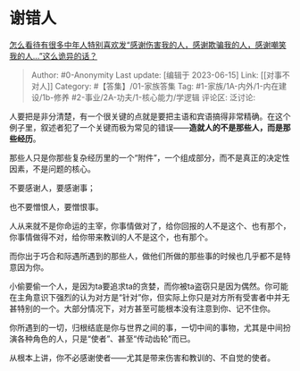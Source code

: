 # 谢错人
[怎么看待有很多中年人特别喜欢发“感谢伤害我的人，感谢欺骗我的人，感谢嘲笑我的人…”这么诡异的话？](https://www.zhihu.com/question/599366759/answer/3074564315)

> Author: #0-Anonymity
> Last update: [编辑于 2023-06-15]
> Link: [[对事不对人]]
> Category: #【答集】/01-家族答集 
> Tag:  #1-家族/1A-内外/1-内在建设/1b-修养 #2-事业/2A-功夫/1-核心能力/学逻辑
> 评论区:
> 泛讨论:

人要把是非分清楚，有一个很关键的点就是要把主语和宾语搞得非常精确。在这个例子里，叙述者犯了一个关键而极为常见的错误——**造就人的不是那些人，而是那些经历**。

那些人只是你那些复杂经历里的一个“附件”，一个组成部分，而不是真正的决定性因素，不是问题的核心。

不要感谢人，要感谢事；

也不要憎恨人，要憎恨事。

人从来就不是你命运的主宰，你事情做对了，给你回报的人不是这个、也有那个，你事情做得不对，给你带来教训的人不是这个，也有那个。

而你出于巧合和际遇所遇到的那些人，做他们所做的那些事的时候也几乎都不是特意因为你。

小偷要偷一个人，是因为ta要追求ta的贪婪，而你被ta盗窃只是因为偶然。你可能在主角意识下强烈的认为对方是“针对”你，但实际上你只是对方所有受害者中并无甚特别的一个。大部分情况下，对方甚至可能根本没有注意到你、记不住你。

你所遇到的一切，归根结底是你与世界之间的事，一切中间的事物，尤其是中间扮演各种角色的人，只是“使者”、甚至“传动齿轮”而已。

从根本上讲，你不必感谢使者——尤其是带来伤害和教训的、不自觉的使者。
